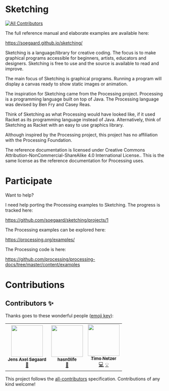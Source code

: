 # Sketching
<!-- ALL-CONTRIBUTORS-BADGE:START - Do not remove or modify this section -->
[![All Contributors](https://img.shields.io/badge/all_contributors-3-orange.svg?style=flat-square)](#contributors-)
<!-- ALL-CONTRIBUTORS-BADGE:END -->

The full reference manual and elaborate examples are available here:

https://soegaard.github.io/sketching/


Sketching is a language/library for creative coding. The focus is to make graphical programs accessible for beginners, artists, educators and designers. Sketching is free to use and the source is available to read and improve.

The main focus of Sketching is graphical programs. Running a program will display a canvas ready to show static images or animation.

The inspiration for Sketching came from the Processing project. Processing is a programming language built on top of Java. The Processing language was devised by Ben Fry and Casey Reas.

Think of Sketching as what Processing would have looked like, if it used Racket as its programming language instead of Java. Alternatively, think of Sketching as Racket with an easy to use graphics library.

Although inspired by the Processing project, this project has no affiliation with the Processing Foundation.

The reference documentation is licensed under Creative Commons Attribution-NonCommercial-ShareAlike 4.0 International License.. This is the same license as the reference documentation for Processing uses.

# Participate

Want to help? 

I need help porting the Processing examples to Sketching.
The progress is tracked here:

https://github.com/soegaard/sketching/projects/1

The Processing examples can be explored here:

https://processing.org/examples/

The Processing code is here:

https://github.com/processing/processing-docs/tree/master/content/examples

# Contributions



## Contributors ✨

Thanks goes to these wonderful people ([emoji key](https://allcontributors.org/docs/en/emoji-key)):

<!-- ALL-CONTRIBUTORS-LIST:START - Do not remove or modify this section -->
<!-- prettier-ignore-start -->
<!-- markdownlint-disable -->
<table>
  <tr>
    <td align="center"><a href="https://racket-stories.com"><img src="https://avatars.githubusercontent.com/u/461765?v=4?s=100" width="100px;" alt=""/><br /><sub><b>Jens Axel Søgaard</b></sub></a><br /><a href="https://github.com/soegaard/sketching/commits?author=soegaard" title="Documentation">📖</a></td>
    <td align="center"><a href="https://github.com/hasn0life"><img src="https://avatars.githubusercontent.com/u/67935595?v=4?s=100" width="100px;" alt=""/><br /><sub><b>hasn0life</b></sub></a><br /><a href="https://github.com/soegaard/sketching/commits?author=hasn0life" title="Documentation">📖</a></td>
    <td align="center"><a href="http://exodiquas.eu"><img src="https://avatars.githubusercontent.com/u/19648183?v=4?s=100" width="100px;" alt=""/><br /><sub><b>Timo Netzer</b></sub></a><br /><a href="https://github.com/soegaard/sketching/commits?author=eXodiquas" title="Code">💻</a> <a href="#example-eXodiquas" title="Examples">💡</a></td>
  </tr>
</table>

<!-- markdownlint-restore -->
<!-- prettier-ignore-end -->

<!-- ALL-CONTRIBUTORS-LIST:END -->

This project follows the [all-contributors](https://github.com/all-contributors/all-contributors) specification. Contributions of any kind welcome!
